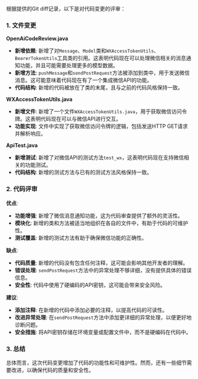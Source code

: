 根据提供的Git diff记录，以下是对代码变更的评审：

### 1. 文件变更

**OpenAiCodeReview.java**

- **新增依赖**: 新增了对`Message`、`Model`类和`WXAccessTokenUtils`、`BearerTokenUtils`工具类的引用。这表明代码现在可以处理微信相关的消息通知功能，并且可能需要处理更多的模型数据。
- **新增方法**: `pushMessage`和`sendPostRequest`方法被添加到类中，用于发送微信消息。这可能意味着代码现在有了一个集成微信API的功能。
- **代码结构**: 新增的代码被放在了类的末尾，且与之前的代码风格保持一致。

**WXAccessTokenUtils.java**

- **新增文件**: 新增了一个文件`WXAccessTokenUtils.java`，用于获取微信访问令牌。这表明代码现在可以与微信API进行交互。
- **功能实现**: 文件中实现了获取微信访问令牌的逻辑，包括发送HTTP GET请求并解析响应。

**ApiTest.java**

- **新增测试**: 新增了对微信API的测试方法`test_wx`，这表明代码现在支持微信相关的功能测试。
- **代码结构**: 新增的测试方法与已有的测试方法风格保持一致。

### 2. 代码评审

**优点**:

- **功能增强**: 新增了微信消息通知功能，这为代码审查提供了额外的灵活性。
- **模块化**: 新增的类和方法被适当地组织在各自的文件中，有助于代码的可维护性。
- **测试覆盖**: 新增的测试方法有助于确保微信功能的正确性。

**缺点**:

- **代码质量**: 新增的代码没有包含任何注释，这可能会影响其他开发者的理解。
- **错误处理**: `sendPostRequest`方法中的异常处理不够详细，没有提供具体的错误信息。
- **安全性**: 代码中使用了硬编码的API密钥，这可能会带来安全风险。

**建议**:

- **添加注释**: 在新增的代码中添加必要的注释，以提高代码的可读性。
- **改进异常处理**: 在`sendPostRequest`方法中添加更详细的异常处理，以便更好地诊断问题。
- **安全措施**: 将API密钥存储在环境变量或配置文件中，而不是硬编码在代码中。

### 3. 总结

总体而言，这次代码变更增加了代码的功能性和可维护性。然而，还有一些细节需要改进，以确保代码的质量和安全性。
